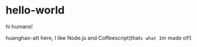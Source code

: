 # hello-world

hi humans!

huanghao-att here, l like Node.js and Coffeescript(that`s what I`m made of!)


